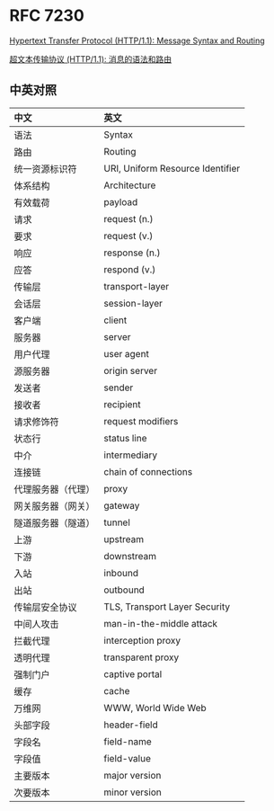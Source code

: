 # RFC 7230

[Hypertext Transfer Protocol (HTTP/1.1): Message Syntax and Routing](./rfc7230.txt)

[超文本传输协议 (HTTP/1.1): 消息的语法和路由](./rfc7230_zh.txt)

## 中英对照

| 中文                 | 英文
|:---------------------|:-------------------------------------
| 语法                 | Syntax
| 路由                 | Routing
| 统一资源标识符       | URI, Uniform Resource Identifier
| 体系结构             | Architecture
| 有效载荷             | payload
| 请求                 | request (n.)
| 要求                 | request (v.)
| 响应                 | response (n.)
| 应答                 | respond (v.)
| 传输层               | transport-layer
| 会话层               | session-layer
| 客户端               | client
| 服务器               | server
| 用户代理             | user agent
| 源服务器             | origin server
| 发送者               | sender
| 接收者               | recipient
| 请求修饰符           | request modifiers
| 状态行               | status line
| 中介                 | intermediary
| 连接链               | chain of connections
| 代理服务器（代理）   | proxy
| 网关服务器（网关）   | gateway
| 隧道服务器（隧道）   | tunnel
| 上游                 | upstream
| 下游                 | downstream
| 入站                 | inbound
| 出站                 | outbound
| 传输层安全协议       | TLS, Transport Layer Security
| 中间人攻击           | man-in-the-middle attack
| 拦截代理             | interception proxy
| 透明代理             | transparent proxy
| 强制门户             | captive portal
| 缓存                 | cache
| 万维网               | WWW, World Wide Web
| 头部字段             | header-field
| 字段名               | field-name
| 字段值               | field-value
| 主要版本             | major version
| 次要版本             | minor version
